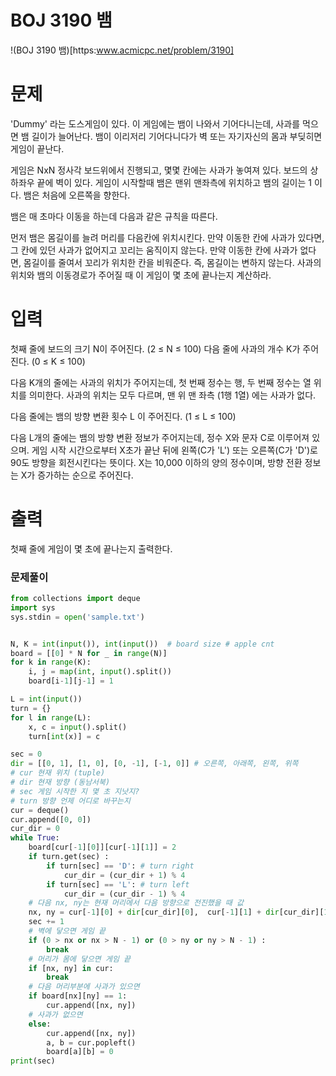 # BOJ 3190 뱀
!(BOJ 3190 뱀)[https:www.acmicpc.net/problem/3190]

# 문제
'Dummy' 라는 도스게임이 있다. 이 게임에는 뱀이 나와서 기어다니는데, 사과를 먹으면 뱀 길이가 늘어난다. 뱀이 이리저리 기어다니다가 벽 또는 자기자신의 몸과 부딪히면 게임이 끝난다.

게임은 NxN 정사각 보드위에서 진행되고, 몇몇 칸에는 사과가 놓여져 있다. 보드의 상하좌우 끝에 벽이 있다. 게임이 시작할때 뱀은 맨위 맨좌측에 위치하고 뱀의 길이는 1 이다. 뱀은 처음에 오른쪽을 향한다.

뱀은 매 초마다 이동을 하는데 다음과 같은 규칙을 따른다.

먼저 뱀은 몸길이를 늘려 머리를 다음칸에 위치시킨다.
만약 이동한 칸에 사과가 있다면, 그 칸에 있던 사과가 없어지고 꼬리는 움직이지 않는다.
만약 이동한 칸에 사과가 없다면, 몸길이를 줄여서 꼬리가 위치한 칸을 비워준다. 즉, 몸길이는 변하지 않는다.
사과의 위치와 뱀의 이동경로가 주어질 때 이 게임이 몇 초에 끝나는지 계산하라.

# 입력
첫째 줄에 보드의 크기 N이 주어진다. (2 ≤ N ≤ 100) 다음 줄에 사과의 개수 K가 주어진다. (0 ≤ K ≤ 100)

다음 K개의 줄에는 사과의 위치가 주어지는데, 첫 번째 정수는 행, 두 번째 정수는 열 위치를 의미한다. 사과의 위치는 모두 다르며, 맨 위 맨 좌측 (1행 1열) 에는 사과가 없다.

다음 줄에는 뱀의 방향 변환 횟수 L 이 주어진다. (1 ≤ L ≤ 100)

다음 L개의 줄에는 뱀의 방향 변환 정보가 주어지는데,  정수 X와 문자 C로 이루어져 있으며. 게임 시작 시간으로부터 X초가 끝난 뒤에 왼쪽(C가 'L') 또는 오른쪽(C가 'D')로 90도 방향을 회전시킨다는 뜻이다. X는 10,000 이하의 양의 정수이며, 방향 전환 정보는 X가 증가하는 순으로 주어진다.

# 출력
첫째 줄에 게임이 몇 초에 끝나는지 출력한다.

### 문제풀이

```python
from collections import deque
import sys
sys.stdin = open('sample.txt')


N, K = int(input()), int(input())  # board size # apple cnt
board = [[0] * N for _ in range(N)]
for k in range(K):
    i, j = map(int, input().split())
    board[i-1][j-1] = 1

L = int(input()) 
turn = {}
for l in range(L):
    x, c = input().split()
    turn[int(x)] = c

sec = 0
dir = [[0, 1], [1, 0], [0, -1], [-1, 0]] # 오른쪽, 아래쪽, 왼쪽, 위쪽
# cur 현재 위치 (tuple)
# dir 현재 방향 (동남서북)
# sec 게임 시작한 지 몇 초 지낫지?
# turn 방향 언제 어디로 바꾸는지 
cur = deque()
cur.append([0, 0])
cur_dir = 0
while True:
    board[cur[-1][0]][cur[-1][1]] = 2
    if turn.get(sec) :
        if turn[sec] == 'D': # turn right
            cur_dir = (cur_dir + 1) % 4
        if turn[sec] == 'L': # turn left
            cur_dir = (cur_dir - 1) % 4
    # 다음 nx, ny는 현재 머리에서 다음 방향으로 전진했을 때 값 
    nx, ny = cur[-1][0] + dir[cur_dir][0],  cur[-1][1] + dir[cur_dir][1]
    sec += 1
    # 벽에 닿으면 게임 끝
    if (0 > nx or nx > N - 1) or (0 > ny or ny > N - 1) :
        break
    # 머리가 몸에 닿으면 게임 끝
    if [nx, ny] in cur:
        break 
    # 다음 머리부분에 사과가 있으면 
    if board[nx][ny] == 1: 
        cur.append([nx, ny])
    # 사과가 없으면 
    else: 
        cur.append([nx, ny])
        a, b = cur.popleft()
        board[a][b] = 0
print(sec)
```